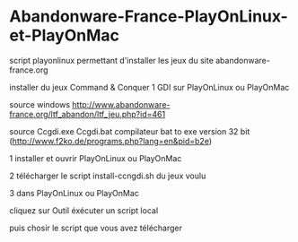 Abandonware-France-PlayOnLinux-et-PlayOnMac
===========================================

script playonlinux permettant d'installer les jeux du site abandonware-france.org

installer du jeux Command & Conquer 1 GDI sur PlayOnLinux ou PlayOnMac

source windows http://www.abandonware-france.org/ltf_abandon/ltf_jeu.php?id=461

source Ccgdi.exe Ccgdi.bat compilateur bat to exe version 32 bit (http://www.f2ko.de/programs.php?lang=en&pid=b2e)

1 installer et ouvrir PlayOnLinux ou PlayOnMac

2 télécharger le script install-ccngdi.sh du jeux voulu

3 dans PlayOnLinux ou PlayOnMac

cliquez sur Outil éxécuter un script local

puis chosir le script que vous avez télécharger
